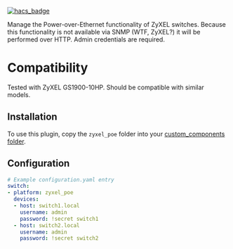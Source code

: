 [![hacs_badge](https://img.shields.io/badge/HACS-Default-41BDF5.svg?style=for-the-badge)](https://github.com/hacs/integration)


Manage the Power-over-Ethernet functionality of ZyXEL switches.
Because this functionality is not available via SNMP (WTF, ZyXEL?) it will be performed over HTTP. Admin credentials are required.

# Compatibility

Tested with ZyXEL GS1900-10HP. Should be compatible with similar models.

## Installation 

To use this plugin, copy the `zyxel_poe` folder into your [custom_components folder](https://developers.home-assistant.io/docs/en/creating_component_loading.html).

## Configuration 

```yaml
# Example configuration.yaml entry
switch:
- platform: zyxel_poe
  devices:
  - host: switch1.local
    username: admin
    password: !secret switch1
  - host: switch2.local
    username: admin
    password: !secret switch2
```
